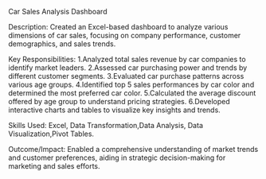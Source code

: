 Car Sales Analysis Dashboard

Description: Created an Excel-based dashboard to analyze various dimensions of car sales, focusing on company performance, customer demographics, and sales trends.

Key Responsibilities:
1.Analyzed total sales revenue by car companies to identify market leaders.
2.Assessed car purchasing power and trends by different customer segments.
3.Evaluated car purchase patterns across various age groups.
4.Identified top 5 sales performances by car color and determined the most preferred car color.
5.Calculated the average discount offered by age group to understand pricing strategies.
6.Developed interactive charts and tables to visualize key insights and trends.

Skills Used: Excel, Data Transformation,Data Analysis, Data Visualization,Pivot Tables.

Outcome/Impact: Enabled a comprehensive understanding of market trends and customer preferences, aiding in strategic decision-making for marketing and sales efforts.
